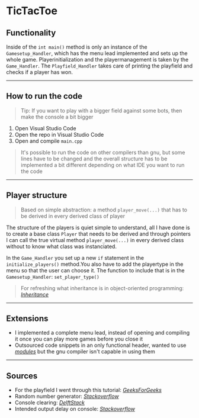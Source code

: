 # TicTacToe

## Functionality

Inside of the `int main()` method is only an instance of the `Gamesetup_Handler`, which has the menu lead implemented and sets up the whole game. Playerinitialization and the playermanagement is taken by the `Game_Handler`. The `Playfield_Handler` takes care of printing the playfield and checks if a player has won.

---

## How to run the code

>Tip: If you want to play with a bigger field against some bots, then make the console a bit bigger

1. Open Visual Studio Code
2. Open the repo in Visual Studio Code
3. Open and compile `main.cpp`

>It's possible to run the code on other compilers than gnu, but some lines have to be changed and the overall structure has to be implemented a bit different depending on what IDE you want to run the code

---

## Player structure

> Based on simple abstraction: a method `player_move(...)` that has to be derived in every derived class of player

The structure of the players is quiet simple to understand, all I have done is to create a base class `Player` that needs to be derived and through pointers I can call the true virtual method `player_move(...)` in every derived class without to know what class was instanciated.

In the `Game_Handler` you set up a new `if` statement in the `initialize_players()` method.You also have to add the playertype in the menu so that the user can choose it.
The function to include that is in the `Gamesetup_Handler`: `set_player_type()`

> For refreshing what inheritance is in object-oriented programming:  [_Inheritance_](https://en.wikipedia.org/wiki/Inheritance_(object-oriented_programming))

---

## Extensions

* I implemented a complete menu lead, instead of opening and compiling it once you can play more games before you close it
* Outsourced code snippets in an only functional header, wanted to use [_modules_](https://en.cppreference.com/w/cpp/language/modules) but the gnu compiler isn't capable in using them
  
---

## Sources

* For the playfield I went through this tutorial: [_GeeksForGeeks_](https://www.geeksforgeeks.org/2d-vector-in-cpp-with-user-defined-size/)
* Random number generator: [_Stackoverflow_](https://stackoverflow.com/questions/13445688/how-to-generate-a-random-number-in-c)
* Console clearing: [_DelftStack_](https://www.delftstack.com/howto/cpp/how-to-clear-console-cpp/)
* Intended output delay on console: [_Stackoverflow_](https://stackoverflow.com/questions/27215705/how-to-delay-output-in-c)
